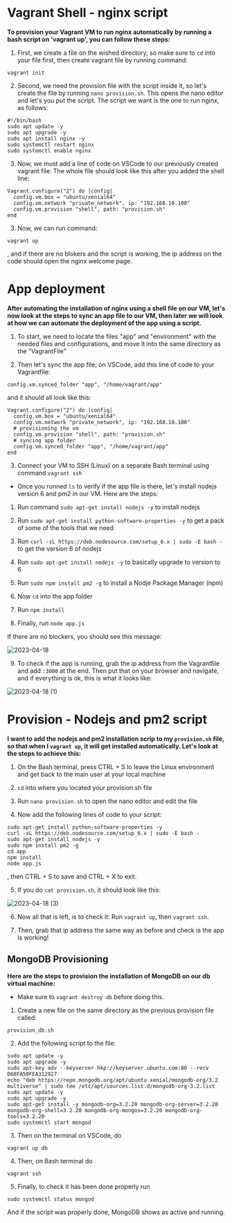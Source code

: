 # Vagrant Shell - nginx script

**To provision your Vagrant VM to run nginx automatically by running a bash script on 'vagrant up', you can follow these steps:**

1. First, we create a file on the wished directory, so make sure to `cd` into your file first, then create vagrant file by running command:

````
vagrant init
````
2. Second, we need the provision file with the script inside it, so let's create the file by running `nano provision.sh`. This opens the nano editor and let's you put the script. The script we want is the one to run nginx, as follows:

````
#!/bin/bash
sudo apt update -y
sudo apt upgrade -y
sudo apt install nginx -y
sudo systemctl restart nginx
sudo systemctl enable nginx
````

3. Now, we must add a line of code on VSCode to our previously created vagrant file: The whole file should look like this after you added the shell line:

````
Vagrant.configure("2") do |config|
  config.vm.box = "ubuntu/xenial64"
  config.vm.network "private_network", ip: "192.168.10.100"
  config.vm.provision "shell", path: "provision.sh"
end
````

3. Now, we can run command: 
````
vagrant up
````
, and if there are no blokers and the script is working, the ip address on the code should open the nginx welcome page.

# App deployment

**After automating the installation of nginx using a shell file on our VM, let's now look at the steps to sync an app file to our VM, then later we will look at how we can automate the deployment of the app using a script.**

1. To start, we need to locate the files "app" and "environment" with the needed files and configurations, and move it into the same directory as the "VagrantFile"

2. Then let's sync the app file; on VSCode, add this line of code to your Vagrantfile:
```
config.vm.synced_folder "app", "/home/vagrant/app"
```
and it should all look like this:

````
Vagrant.configure("2") do |config|
  config.vm.box = "ubuntu/xenial64"
  config.vm.network "private_network", ip: "192.168.10.100"
  # provisioning the vm
  config.vm.provision "shell", path: "provision.sh"
  # syncing app folder
  config.vm.synced_folder "app", "/home/vagrant/app"
end
````

3. Connect your VM to SSH (Linux) on a separate Bash terminal using command `vagrant ssh`

- Once you runned `ls` to verify if the app file is there, let's install nodejs version 6 and pm2 in our VM. Here are the steps:

1. Run command `sudo apt-get install nodejs -y` to install nodejs
2. Run `sudo apt-get install python-software-properties -y` to get a pack of some of the tools that we need
3. Run `curl -sL https://deb.nodesource.com/setup_6.x | sudo -E bash -` to get the version 6 of nodejs
4. Run `sudo apt-get install nodejs -y` to basically upgrade to version to 6
5. Run `sudo npm install pm2 -g` to install a Nodje Package Manager (npm)

6. Now `cd` into the app folder

7. Run `npm install`
8. Finally, run `node app.js`

If there are no blockers, you should see this message:

![2023-04-18](https://user-images.githubusercontent.com/129942042/232794056-1afcf9a6-b2da-48bd-8a3a-761e1cf5370b.png)

9. To check if the app is running, grab the ip address from the Vagrantfile and add `:3000` at the end. Then put that on your browser and navigate, and if everything is ok, this is what it looks like:

![2023-04-18 (1)](https://user-images.githubusercontent.com/129942042/232802168-34f3481c-7cd3-4c41-8353-275acd1ae533.png)

# Provision - Nodejs and pm2 script

**I want to add the nodejs and pm2 installation scrip to my `provision.sh` file, so that when I `vagrant up`, it will get installed automatically. Let's look at the steps to achieve this:**

1. On the Bash terminal, press CTRL + S lo leave the Linux environment and get back to the main user at your local machine

2. `cd` into where you located your provision.sh file

3. Run `nano provision.sh` to open the nano editor and edit the file

4. Now add the following lines of code to your script:
````
sudo apt-get install python-software-properties -y
curl -sL https://deb.nodesource.com/setup_6.x | sudo -E bash -
sudo apt-get install nodejs -y
sudo npm install pm2 -g
cd app
npm install
node app.js
````
, then CTRL + S to save and CTRL + X to exit.

5. If you do `cat provision.sh`, it should look like this:

![2023-04-18 (3)](https://user-images.githubusercontent.com/129942042/232824373-7b34695e-dc40-4f01-95b6-15ecb766e231.png)

6. Now all that is left, is to check it: Run `vagrant up`, then `vagrant ssh`.

7. Then, grab that ip address the same way as before and check is the app is working!

## MongoDB Provisioning

**Here are the steps to provision the installation of MongoDB on our db virtual machine:**

- Make sure to `vagrant destroy db` before doing this.

1. Create a new file on the same directory as the previous provision file called:
````
provision_db.sh
````

2. Add the following script to the file:
````
sudo apt update -y
sudo apt upgrade -y
sudo apt-key adv --keyserver hkp://keyserver.ubuntu.com:80 --recv D68FA50FEA312927
echo "deb https://repo.mongodb.org/apt/ubuntu xenial/mongodb-org/3.2 multiverse" | sudo tee /etc/apt/sources.list.d/mongodb-org-3.2.list
sudo apt update -y
sudo apt upgrade -y
sudo apt-get install -y mongodb-org=3.2.20 mongodb-org-server=3.2.20 mongodb-org-shell=3.2.20 mongodb-org-mongos=3.2.20 mongodb-org-tools=3.2.20
sudo systemctl start mongod
````

3. Then on the terminal on VSCode, do 
````
vagrant up db
````

4. Then, on Bash terminal do
````
vagrant ssh
````

5. Finally, to check it has been done properly run
````
sudo systemctl status mongod
````

And if the script was properly done, MongoDB shows as active and running.
